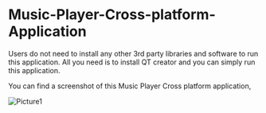 # Music-Player-Cross-platform-Application

Users do not need to install any other 3rd party libraries and software to run this application. All you need is to install QT creator and you can simply run this application.

You can find a screenshot of this Music Player Cross platform application,

![Picture1](https://user-images.githubusercontent.com/75195777/141049064-b1dff54f-433e-4844-8b36-cc0e03e1f84c.jpg)

